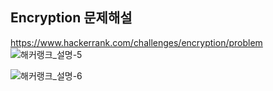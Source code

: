 Encryption 문제해설
---
https://www.hackerrank.com/challenges/encryption/problem
![해커랭크_설명-5](https://user-images.githubusercontent.com/42428487/68151756-a7a74000-ff85-11e9-9336-ee1135e6751d.png)


![해커랭크_설명-6](https://user-images.githubusercontent.com/42428487/68151755-a7a74000-ff85-11e9-9e68-63df0ff64cc1.png)
